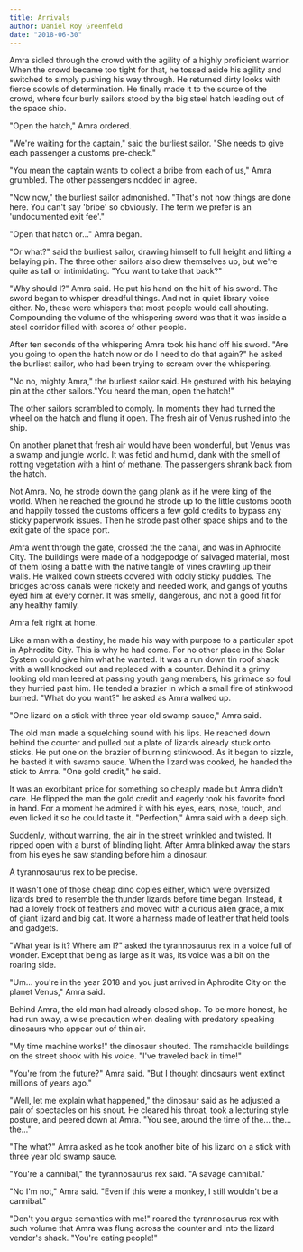```yaml
---
title: Arrivals
author: Daniel Roy Greenfeld
date: "2018-06-30"
---
```


Amra sidled through the crowd with the agility of a highly proficient warrior. When the crowd became too tight for that, he tossed aside his agility and switched to simply pushing his way through. He returned dirty looks with fierce scowls of determination. He finally made it to the source of the crowd, where four burly sailors stood by the big steel hatch leading out of the space ship.

"Open the hatch," Amra ordered.

"We're waiting for the captain," said the burliest sailor. "She needs to give each passenger a customs pre-check."

"You mean the captain wants to collect a bribe from each of us," Amra grumbled. The other passengers nodded in agree.

"Now now," the burliest sailor admonished. "That's not how things are done here. You can't say 'bribe' so obviously. The term we prefer is an 'undocumented exit fee'."

"Open that hatch or..." Amra began.

"Or what?" said the burliest sailor, drawing himself to full height and lifting a belaying pin. The three other sailors also drew themselves up, but we're quite as tall or intimidating. "You want to take that back?"

"Why should I?" Amra said. He put his hand on the hilt of his sword. The sword began to whisper dreadful things. And not in quiet library voice either. No, these were whispers that most people would call shouting. Compounding the volume of the whispering sword was that it was inside a steel corridor filled with scores of other people.

After ten seconds of the whispering Amra took his hand off his sword. "Are you going to open the hatch now or do I need to do that again?" he asked the burliest sailor, who had been trying to scream over the whispering.

"No no, mighty Amra," the burliest sailor said. He gestured with his belaying pin at the other sailors."You heard the man, open the hatch!"

The other sailors scrambled to comply. In moments they had turned the wheel on the hatch and flung it open. The fresh air of Venus rushed into the ship.

On another planet that fresh air would have been wonderful, but Venus was a swamp and jungle world. It was fetid and humid, dank with the smell of rotting vegetation with a hint of methane. The passengers shrank back from the hatch.

Not Amra. No, he strode down the gang plank as if he were king of the world. When he reached the ground he strode up to the little customs booth and happily tossed the customs officers a few gold credits to bypass any sticky paperwork issues. Then he strode past other space ships and to the exit gate of the space port.

Amra went through the gate, crossed the the canal, and was in Aphrodite City. The buildings were made of a hodgepodge of salvaged material, most of them losing a battle with the native tangle of vines crawling up their walls. He walked down streets covered with oddly sticky puddles. The bridges across canals were rickety and needed work, and gangs of youths eyed him at every corner. It was smelly, dangerous, and not a good fit for any healthy family.

Amra felt right at home.

Like a man with a destiny, he made his way with purpose to a particular spot in Aphrodite City. This is why he had come. For no other place in the Solar System could give him what he wanted. It was a run down tin roof shack with a wall knocked out and replaced with a counter. Behind it a grimy looking old man leered at passing youth gang members, his grimace so foul they hurried past him. He tended a brazier in which a small fire of stinkwood burned. "What do you want?" he asked as Amra walked up.

"One lizard on a stick with three year old swamp sauce," Amra said.

The old man made a squelching sound with his lips. He reached down behind the counter and pulled out a plate of lizards already stuck onto sticks. He put one on the brazier of burning stinkwood. As it began to sizzle, he basted it with swamp sauce. When the lizard was cooked, he handed the stick to Amra. "One gold credit," he said.

It was an exorbitant price for something so cheaply made but Amra didn't care. He flipped the man the gold credit and eagerly took his favorite food in hand. For a moment he admired it with his eyes, ears, nose, touch, and even licked it so he could taste it. "Perfection," Amra said with a deep sigh.

Suddenly, without warning, the air in the street wrinkled and twisted. It ripped open with a burst of blinding light. After Amra blinked away the stars from his eyes he saw standing before him a dinosaur.

A tyrannosaurus rex to be precise.

It wasn't one of those cheap dino copies either, which were oversized lizards bred to resemble the thunder lizards before time began. Instead, it had a lovely frock of feathers and moved with a curious alien grace, a mix of giant lizard and big cat. It wore a harness made of leather that held tools and gadgets.

"What year is it? Where am I?" asked the tyrannosaurus rex in a voice full of wonder. Except that being as large as it was, its voice was a bit on the roaring side.

"Um... you're in the year 2018 and you just arrived in Aphrodite City on the planet Venus," Amra said.

Behind Amra, the old man had already closed shop. To be more honest, he had run away, a wise precaution when dealing with predatory speaking dinosaurs who appear out of thin air.

"My time machine works!" the dinosaur shouted. The ramshackle buildings on the street shook with his voice. "I've traveled back in time!"

"You're from the future?" Amra said. "But I thought dinosaurs went extinct millions of years ago."

"Well, let me explain what happened," the dinosaur said as he adjusted a pair of spectacles on his snout. He cleared his throat, took a lecturing style posture, and peered down at Amra. "You see, around the time of the... the... the..."

"The what?" Amra asked as he took another bite of his lizard on a stick with three year old swamp sauce.

"You're a cannibal," the tyrannosaurus rex said. "A savage cannibal."

"No I'm not," Amra said. "Even if this were a monkey, I still wouldn't be a cannibal."

"Don't you argue semantics with me!" roared the tyrannosaurus rex with such volume that Amra was flung across the counter and into the lizard vendor's shack. "You're eating people!"
